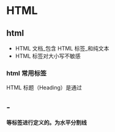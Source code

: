 # HTML

## html

* HTML 文档_包含 HTML 标签_和纯文本
* HTML 标签对大小写不敏感

### html 常用标签

HTML 标题（Heading）是通过

## -

**等标签进行定义的。为水平分割线**
